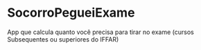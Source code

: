 # SocorroPegueiExame
App que calcula quanto você precisa para tirar no exame (cursos Subsequentes ou superiores do IFFAR)
